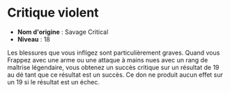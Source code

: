 # Critique violent

 * **Nom d'origine** : Savage Critical
 * **Niveau** : 18


<p>Les blessures que vous infligez sont particulièrement graves. Quand vous Frappez avec une arme ou une attaque à mains nues avec un rang de maîtrise légendaire, vous obtenez un succès critique sur un résultat de 19 au dé tant que ce résultat est un succès. Ce don ne produit aucun effet sur un 19 si le résultat est un échec.</p>
